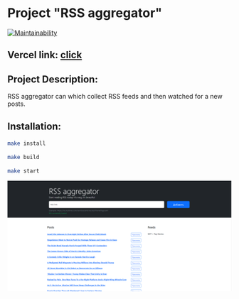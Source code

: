 # Project "RSS aggregator"

[![Maintainability](https://api.codeclimate.com/v1/badges/60aaef3628375f01f7a8/maintainability)](https://codeclimate.com/github/xocoee/frontend-project-11/maintainability)

## Vercel link: [click](https://frontend-project-11-two-weld.vercel.app/)

## Project Description:

RSS aggregator can which collect RSS feeds and then watched for a new posts.

## Installation:
```sh
make install
```
```sh
make build
```
```sh
make start
```
![img.png](media/showWork.png)